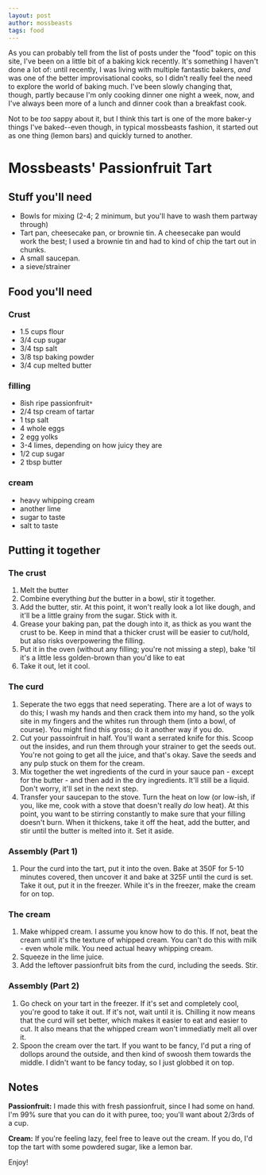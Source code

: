 ```yaml
---
layout: post
author: mossbeasts
tags: food
---
```

As you can probably tell from the list of posts under the "food" topic on this site, I've been on a little bit of a baking kick recently. It's something I haven't done a lot of: until recently, I was living with multiple fantastic bakers, *and* was one of the better improvisational cooks, so I didn't really feel the need to explore the world of baking much. I've been slowly changing that, though, partly because I'm only cooking dinner one night a week, now, and I've always been more of a lunch and dinner cook than a breakfast cook.

Not to be *too* sappy about it, but I think this tart is one of the more baker-y things I've baked--even though, in typical mossbeasts fashion, it started out as one thing (lemon bars) and quickly turned to another.

# Mossbeasts' Passionfruit Tart

## Stuff you'll need

- Bowls for mixing (2-4; 2 minimum, but you'll have to wash them partway through)
- Tart pan, cheesecake pan, or brownie tin. A cheesecake pan would work the best; I used a brownie tin and had to kind of chip the tart out in chunks.
- A small saucepan.
- a sieve/strainer

## Food you'll need

### Crust
- 1.5 cups flour
- 3/4 cup sugar
- 3/4 tsp salt
- 3/8 tsp baking powder
- 3/4 cup melted butter

### filling
- 8ish ripe passionfruit`*`
- 2/4 tsp cream of tartar
- 1 tsp salt
- 4 whole eggs
- 2 egg yolks
- 3-4 limes, depending on how juicy they are
- 1/2 cup sugar
- 2 tbsp butter

### cream
- heavy whipping cream
- another lime
- sugar to taste
- salt to taste

## Putting it together

### The crust

1. Melt the butter
2. Combine everything *but* the butter in a bowl, stir it together.
3. Add the butter, stir. At this point, it won't really look a lot like dough, and it'll be a little grainy from the sugar. Stick with it.
4. Grease your baking pan, pat the dough into it, as thick as you want the crust to be. Keep in mind that a thicker crust will be easier to cut/hold, but also risks overpowering the filling.
5. Put it in the oven (without any filling; you're not missing a step), bake 'til it's a little less golden-brown than you'd like to eat
6. Take it out, let it cool.

### The curd

1. Seperate the two eggs that need seperating. There are a lot of ways to do this; I wash my hands and then crack them into my hand, so the yolk site in my fingers and the whites run through them (into a bowl, of course). You might find this gross; do it another way if you do.
2. Cut your passoinfruit in half. You'll want a serrated knife for this. Scoop out the insides, and run them through your strainer to get the seeds out. You're not going to get all the juice, and that's okay. Save the seeds and any pulp stuck on them for the cream.
3. Mix together the wet ingredients of the curd in your sauce pan - except for the butter - and then add in the dry ingredients. It'll still be a liquid. Don't worry, it'll set in the next step.
4. Transfer your saucepan to the stove. Turn the heat on low (or low-ish, if you, like me, cook with a stove that doesn't really *do* low heat). At this point, you want to be stirring constantly to make sure that your filling doesn't burn. When it thickens, take it off the heat, add the butter, and stir until the butter is melted into it. Set it aside.

### Assembly (Part 1)
1. Pour the curd into the tart, put it into the oven. Bake at 350F for 5-10 minutes covered, then uncover it and bake at 325F until the curd is set. Take it out, put it in the freezer. While it's in the freezer, make the cream for on top.

### The cream

1. Make whipped cream. I assume you know how to do this. If not, beat the cream until it's the texture of whipped cream. You can't do this with milk - even whole milk. You need actual heavy whipping cream.
2. Squeeze in the lime juice. 
3. Add the leftover passionfruit bits from the curd, including the seeds. Stir.

### Assembly (Part 2)

1. Go check on your tart in the freezer. If it's set and completely cool, you're good to take it out. If it's not, wait until it is. Chilling it now means that the curd will set better, which makes it easier to eat and easier to cut. It also means that the whipped cream won't immediatly melt all over it.
2. Spoon the cream over the tart. If you want to be fancy, I'd put a ring of dollops around the outside, and then kind of swoosh them towards the middle. I didn't want to be fancy today, so I just globbed it on top.

## Notes
**Passionfruit:** I made this with fresh passionfruit, since I had some on hand. I'm 99% sure that you can do it with puree, too; you'll want about 2/3rds of a cup.

**Cream:** If you're feeling lazy, feel free to leave out the cream. If you do, I'd top the tart with some powdered sugar, like a lemon bar.

Enjoy!

